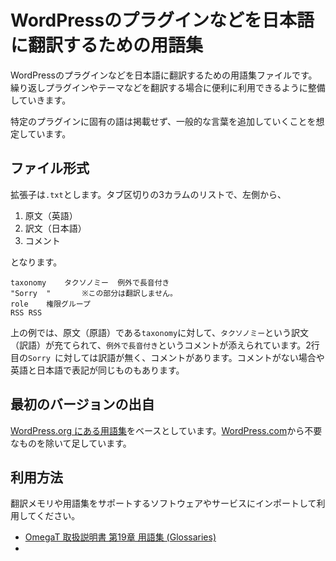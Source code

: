 # WordPressのプラグインなどを日本語に翻訳するための用語集

WordPressのプラグインなどを日本語に翻訳するための用語集ファイルです。繰り返しプラグインやテーマなどを翻訳する場合に便利に利用できるように整備していきます。

特定のプラグインに固有の語は掲載せず、一般的な言葉を追加していくことを想定しています。

## ファイル形式

拡張子は`.txt`とします。タブ区切りの3カラムのリストで、左側から、

1. 原文（英語）
2. 訳文（日本語）
3. コメント

となります。

```
taxonomy	タクソノミー	例外で長音付き
"Sorry	"		※この部分は翻訳しません。
role	権限グループ
RSS	RSS
```

上の例では、原文（原語）である`taxonomy`に対して、`タクソノミー`という訳文（訳語）が充てられて、`例外で長音付き`というコメントが添えられています。2行目の`Sorry `に対しては訳語が無く、コメントがあります。コメントがない場合や英語と日本語で表記が同じものもあります。

## 最初のバージョンの出自

[WordPress.org にある用語集](https://translate.wordpress.org/projects/wp/dev/ja/default/glossary)をベースとしています。[WordPress.com](https://translate.wordpress.com/projects/wpcom/ja/default/glossary)から不要なものを除いて足しています。

## 利用方法

翻訳メモリや用語集をサポートするソフトウェアやサービスにインポートして利用してください。

- [OmegaT 取扱説明書 第19章 用語集 \(Glossaries\)](http://omegat.sourceforge.net/manual-latest/ja/chapter.glossaries.html)
- 
